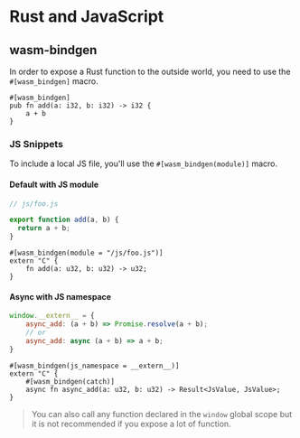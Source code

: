 # Rust and JavaScript

## wasm-bindgen

In order to expose a Rust function to the outside world, you need to use the `#[wasm_bindgen]` macro.

```rust,noplayground
#[wasm_bindgen]
pub fn add(a: i32, b: i32) -> i32 {
	a + b
}
```

### JS Snippets

To include a local JS file, you'll use the `#[wasm_bindgen(module)]` macro.

#### Default with JS module

```javascript
// js/foo.js

export function add(a, b) {
  return a + b;
}
```

```rust,noplayground
#[wasm_bindgen(module = "/js/foo.js")]
extern "C" {
    fn add(a: u32, b: u32) -> u32;
}
```

#### Async with JS namespace

```javascript
window.__extern__ = {
	async_add: (a + b) => Promise.resolve(a + b);
	// or
	async_add: async (a + b) => a + b;
}
```

```rust,noplayground
#[wasm_bindgen(js_namespace = __extern__)]
extern "C" {
	#[wasm_bindgen(catch)]
	async fn async_add(a: u32, b: u32) -> Result<JsValue, JsValue>;
}
```

> You can also call any function declared in the `window` global scope but it is not recommended if you expose a lot of function.
